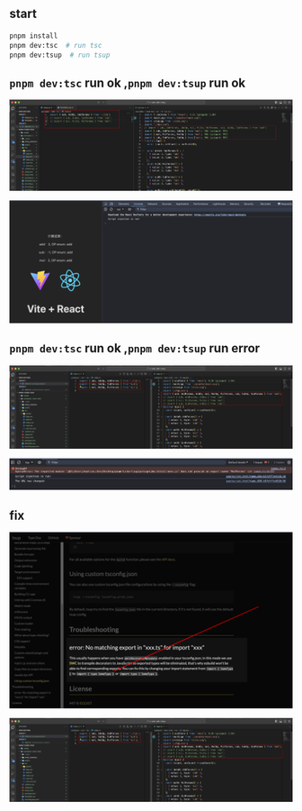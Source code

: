 ## start

```sh
pnpm install
pnpm dev:tsc  # run tsc
pnpm dev:tsup  # run tsup
```

## `pnpm dev:tsc` run ok ,`pnpm dev:tsup` run ok

![alt text](image-1.png)

![alt text](image-3.png)

## `pnpm dev:tsc` run ok ,`pnpm dev:tsup` run error

![alt text](image.png)

![alt text](image-2.png)

## fix

![alt text](image-4.png)

![alt text](image-5.png)
